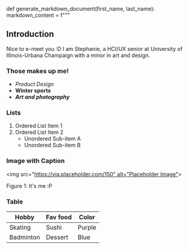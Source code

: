 def generate_markdown_document(first_name, last_name):
    markdown_content = f"""

## Introduction
Nice to e-meet you :D I am Stephanie, a HCI/UX senior at University of Illinois-Urbana Champaign with a minor in art and design.

### Those makes up me!
- *Product Design*
- **Winter sports**
- ***Art and photography***

### Lists
1. Ordered List Item 1
2. Ordered List Item 2
   - Unordered Sub-item A
   - Unordered Sub-item B

### Image with Caption
<img src="[https://via.placeholder.com/150" alt="Placeholder Image"](https://drive.google.com/drive/u/0/folders/1qXrCm5bu7aQTPmHrPsX27L8v5kH45nkR)>
<figcaption>Figure 1: It's me :P </figcaption>

### Table
| Hobby | Fav food | Color |
|----------|----------|----------|
| Skating  | Sushi  | Purple  |
| Badminton  | Dessert  | Blue  |
